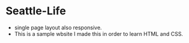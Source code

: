 # Seattle-Life
- single page layout also responsive.
- This is a sample wbsite I made this in order to learn HTML and CSS.
